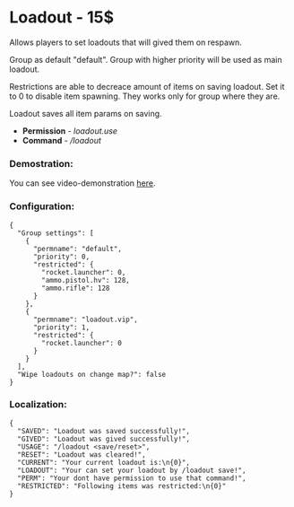 Loadout - 15$
=================================================
Allows players to set loadouts that will gived them on respawn. 

Group as default "default". Group with higher priority will be used as main loadout. 

Restrictions are able to decreace amount of items on saving loadout. Set it to 0 to disable item spawning. They works only for group where they are. 

Loadout saves all item params on saving.

* **Permission** - *loadout.use*
* **Command** - */loadout*

### Demostration:
You can see video-demonstration [here](https://www.youtube.com/watch?v=-1pBCCptsSQ).

### Configuration:
```
{
  "Group settings": [
    {
      "permname": "default",
      "priority": 0,
      "restricted": {
        "rocket.launcher": 0,
        "ammo.pistol.hv": 128,
        "ammo.rifle": 128
      }
    },
    {
      "permname": "loadout.vip",
      "priority": 1,
      "restricted": {
        "rocket.launcher": 0
      }
    }
  ],
  "Wipe loadouts on change map?": false
}
```

### Localization:
```
{
  "SAVED": "Loadout was saved successfully!",
  "GIVED": "Loadout was gived successfully!",
  "USAGE": "/loadout <save/reset>",
  "RESET": "Loadout was cleared!",
  "CURRENT": "Your current loadout is:\n{0}",
  "LOADOUT": "Your can set your loadout by /loadout save!",
  "PERM": "Your dont have permission to use that command!",
  "RESTRICTED": "Following items was restricted:\n{0}"
}
```
